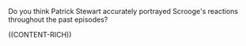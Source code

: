 Do you think Patrick Stewart accurately portrayed Scrooge's reactions throughout the past episodes?

((CONTENT-RICH))

